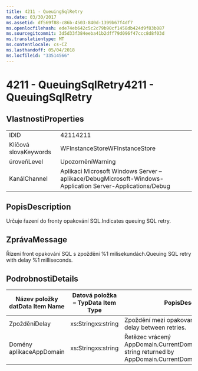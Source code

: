 ```yaml
---
title: 4211 - QueuingSqlRetry
ms.date: 03/30/2017
ms.assetid: df569f88-c86b-4503-840d-1399b67f4df7
ms.openlocfilehash: ede74eb642c5c2c79b90cf1458db424d9f83b087
ms.sourcegitcommit: 3d5d33f384eeba41b2dff79d096f47ccc8d8f03d
ms.translationtype: MT
ms.contentlocale: cs-CZ
ms.lasthandoff: 05/04/2018
ms.locfileid: "33514566"
---
```

# <a name="4211---queuingsqlretry"></a><span data-ttu-id="32437-102">4211 - QueuingSqlRetry</span><span class="sxs-lookup"><span data-stu-id="32437-102">4211 - QueuingSqlRetry</span></span>
## <a name="properties"></a><span data-ttu-id="32437-103">Vlastnosti</span><span class="sxs-lookup"><span data-stu-id="32437-103">Properties</span></span>  
  
|||  
|-|-|  
|<span data-ttu-id="32437-104">ID</span><span class="sxs-lookup"><span data-stu-id="32437-104">ID</span></span>|<span data-ttu-id="32437-105">4211</span><span class="sxs-lookup"><span data-stu-id="32437-105">4211</span></span>|  
|<span data-ttu-id="32437-106">Klíčová slova</span><span class="sxs-lookup"><span data-stu-id="32437-106">Keywords</span></span>|<span data-ttu-id="32437-107">WFInstanceStore</span><span class="sxs-lookup"><span data-stu-id="32437-107">WFInstanceStore</span></span>|  
|<span data-ttu-id="32437-108">úroveň</span><span class="sxs-lookup"><span data-stu-id="32437-108">Level</span></span>|<span data-ttu-id="32437-109">Upozornění</span><span class="sxs-lookup"><span data-stu-id="32437-109">Warning</span></span>|  
|<span data-ttu-id="32437-110">Kanál</span><span class="sxs-lookup"><span data-stu-id="32437-110">Channel</span></span>|<span data-ttu-id="32437-111">Aplikaci Microsoft Windows Server – aplikace/Debug</span><span class="sxs-lookup"><span data-stu-id="32437-111">Microsoft-Windows-Application Server-Applications/Debug</span></span>|  
  
## <a name="description"></a><span data-ttu-id="32437-112">Popis</span><span class="sxs-lookup"><span data-stu-id="32437-112">Description</span></span>  
 <span data-ttu-id="32437-113">Určuje řazení do fronty opakování SQL.</span><span class="sxs-lookup"><span data-stu-id="32437-113">Indicates queuing SQL retry.</span></span>  
  
## <a name="message"></a><span data-ttu-id="32437-114">Zpráva</span><span class="sxs-lookup"><span data-stu-id="32437-114">Message</span></span>  
 <span data-ttu-id="32437-115">Řízení front opakování SQL s zpoždění %1 milisekundách.</span><span class="sxs-lookup"><span data-stu-id="32437-115">Queuing SQL retry with delay %1 milliseconds.</span></span>  
  
## <a name="details"></a><span data-ttu-id="32437-116">Podrobnosti</span><span class="sxs-lookup"><span data-stu-id="32437-116">Details</span></span>  
  
|<span data-ttu-id="32437-117">Název položky dat</span><span class="sxs-lookup"><span data-stu-id="32437-117">Data Item Name</span></span>|<span data-ttu-id="32437-118">Datová položka – Typ</span><span class="sxs-lookup"><span data-stu-id="32437-118">Data Item Type</span></span>|<span data-ttu-id="32437-119">Popis</span><span class="sxs-lookup"><span data-stu-id="32437-119">Description</span></span>|  
|--------------------|--------------------|-----------------|  
|<span data-ttu-id="32437-120">Zpoždění</span><span class="sxs-lookup"><span data-stu-id="32437-120">Delay</span></span>|<span data-ttu-id="32437-121">xs:String</span><span class="sxs-lookup"><span data-stu-id="32437-121">xs:string</span></span>|<span data-ttu-id="32437-122">Zpoždění mezi opakovanými pokusy.</span><span class="sxs-lookup"><span data-stu-id="32437-122">The delay between retries.</span></span>|  
|<span data-ttu-id="32437-123">Domény aplikace</span><span class="sxs-lookup"><span data-stu-id="32437-123">AppDomain</span></span>|<span data-ttu-id="32437-124">xs:String</span><span class="sxs-lookup"><span data-stu-id="32437-124">xs:string</span></span>|<span data-ttu-id="32437-125">Řetězec vrácený AppDomain.CurrentDomain.FriendlyName.</span><span class="sxs-lookup"><span data-stu-id="32437-125">The string returned by AppDomain.CurrentDomain.FriendlyName.</span></span>|
